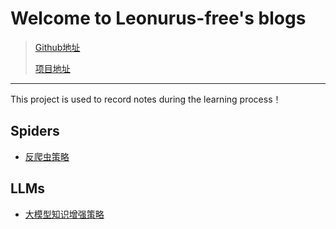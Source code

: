 # Welcome to Leonurus-free's blogs

> [Github地址](https://github.com/Leonurus-free/Leonurus-free.github.io)
>
> [项目地址](https://leonurus-free.github.io/)

---

This project is used to record notes during the learning process！​​

## Spiders

* [反爬虫策略](./Spiders/反爬虫策略.md)



## LLMs

* [大模型知识增强策略](./LLMs/大模型知识增强策略.md)
